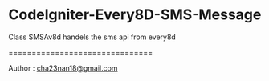 CodeIgniter-Every8D-SMS-Message
===============================

Class SMSAv8d handels the sms api from every8d


===============================

Author : cha23nan18@gmail.com